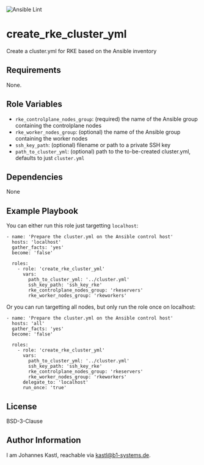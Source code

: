 ![Ansible Lint](https://github.com/johanneskastl/ansible-role-create_rke_cluster_yml/workflows/Ansible%20Lint/badge.svg)

create_rke_cluster_yml
=========

Create a cluster.yml for RKE based on the Ansible inventory

Requirements
------------

None.

Role Variables
--------------

- `rke_controlplane_nodes_group`: (required) the name of the Ansible group containing the controlplane nodes
- `rke_worker_nodes_group`: (optional) the name of the Ansible group containing the worker nodes
- `ssh_key_path`: (optional) filename or path to a private SSH key
- `path_to_cluster_yml`: (optional) path to the to-be-created cluster.yml, defaults to just `cluster.yml`

Dependencies
------------

None

Example Playbook
----------------

You can either run this role just targetting `localhost`:
```
- name: 'Prepare the cluster.yml on the Ansible control host'
  hosts: 'localhost'
  gather_facts: 'yes'
  become: 'false'

  roles:
    - role: 'create_rke_cluster_yml'
      vars:
        path_to_cluster_yml: '../cluster.yml'
        ssh_key_path: 'ssh_key_rke'
        rke_controlplane_nodes_group: 'rkeservers'
        rke_worker_nodes_group: 'rkeworkers'
```
Or you can run targetting all nodes, but only run the role once on localhost:

```
- name: 'Prepare the cluster.yml on the Ansible control host'
  hosts: 'all'
  gather_facts: 'yes'
  become: 'false'

  roles:
    - role: 'create_rke_cluster_yml'
      vars:
        path_to_cluster_yml: '../cluster.yml'
        ssh_key_path: 'ssh_key_rke'
        rke_controlplane_nodes_group: 'rkeservers'
        rke_worker_nodes_group: 'rkeworkers'
      delegate_to: 'localhost'
      run_once: 'true'
```

License
-------

BSD-3-Clause

Author Information
------------------

I am Johannes Kastl, reachable via kastl@b1-systems.de.
